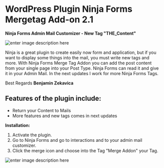 # WordPress Plugin Ninja Forms Mergetag Add-on 2.1

**Ninja Forms Admin Mail Customizer - New Tag "THE_Content"**


![enter image description here](https://s2.imagebanana.com/file/180304/FltGNXZg.png)

Ninja is a great plugin to create easily now form and application, but if you want to display some things into the mail, you must write new tags and more. With Ninja Forms Merge Tag Addon you can add the post content from your single page into your Post Type. Ninja Forms can read it and give it in your Admin Mail. In the next updates I work for more Ninja Forms Tags. 

Best Regards
**Benjamin Zekavica** 


## **Features of the plugin include:**

  * Return your Content to Mails 
* More features and new tags comes in next updates

**Installation:** 
1. Activate the plugin. 
2. Go to Ninja Forms and go to interactions and to your admin mail customizer.
3. Click the merge icon and choose into the Tag "Merge Addon" your Tag.

![enter image description here](https://s2.imagebanana.com/file/180304/bbIfOJ11.png)
